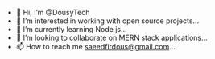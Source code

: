 - 👋 Hi, I’m @DousyTech
- 👀 I’m interested in working with open source projects...
- 🌱 I’m currently learning Node js...
- 💞️ I’m looking to collaborate on MERN stack applications...
- 📫 How to reach me saeedfirdous@gmail.com...

<!---
DousyTech/DousyTech is a ✨ special ✨ repository because its `README.md` (this file) appears on your GitHub profile.
You can click the Preview link to take a look at your changes.
--->

